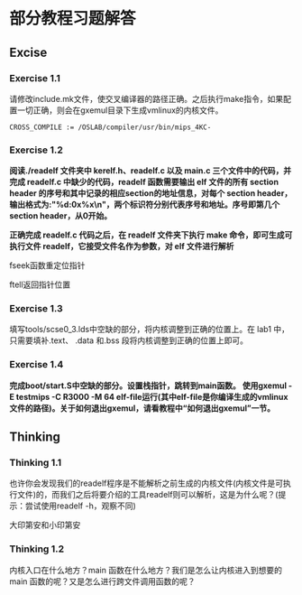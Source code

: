 # 部分教程习题解答

## Excise

### Exercise 1.1

请修改include.mk文件，使交叉编译器的路径正确。之后执行make指令，如果配置一切正确，则会在gxemul目录下生成vmlinux的内核文件。

```
CROSS_COMPILE := /OSLAB/compiler/usr/bin/mips_4KC-
```

### Exercise 1.2

**阅读./readelf 文件夹中 kerelf.h、readelf.c 以及 main.c 三个文件中的代码，并完成 readelf.c 中缺少的代码，readelf 函数需要输出 elf 文件的所有 section header 的序号和其中记录的相应section的地址信息，对每个 section header，输出格式为:"%d:0x%x\n"，两个标识符分别代表序号和地址。序号即第几个section header，从0开始。**

**正确完成 readelf.c 代码之后，在 readelf 文件夹下执行 make 命令，即可生成可执行文件 readelf，它接受文件名作为参数，对 elf 文件进行解析**

fseek函数重定位指针

ftell返回指针位置

### Exercise 1.3

填写tools/scse0_3.lds中空缺的部分，将内核调整到正确的位置上。在 lab1 中，只需要填补.text、 .data 和.bss 段将内核调整到正确的位置上即可。

### Exercise 1.4

**完成boot/start.S中空缺的部分。设置栈指针，跳转到main函数。 使用gxemul -E testmips -C R3000 -M 64 elf-file运行(其中elf-file是你编译生成的vmlinux文件的路径)。关于如何退出gxemul，请看教程中“如何退出gxemul”一节。**

## Thinking

### Thinking 1.1

也许你会发现我们的readelf程序是不能解析之前生成的内核文件(内核文件是可执行文件)的，而我们之后将要介绍的工具readelf则可以解析，这是为什么呢？(提示：尝试使用readelf -h，观察不同)

大印第安和小印第安

### Thinking 1.2

内核入口在什么地方？main 函数在什么地方？我们是怎么让内核进入到想要的 main 函数的呢？又是怎么进行跨文件调用函数的呢？
